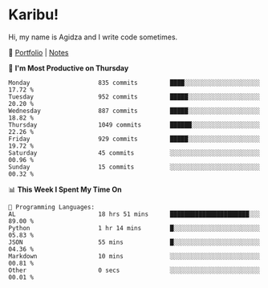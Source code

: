 # Karibu!
Hi, my name is Agidza and I write code sometimes.

🫧 [Portfolio](https://lynnagidza.github.io/) | [Notes](https://medium.com/me/stories/public)

<!--START_SECTION:waka-->
📅 **I'm Most Productive on Thursday** 

```text
Monday                   835 commits         ████░░░░░░░░░░░░░░░░░░░░░   17.72 % 
Tuesday                  952 commits         █████░░░░░░░░░░░░░░░░░░░░   20.20 % 
Wednesday                887 commits         █████░░░░░░░░░░░░░░░░░░░░   18.82 % 
Thursday                 1049 commits        ██████░░░░░░░░░░░░░░░░░░░   22.26 % 
Friday                   929 commits         █████░░░░░░░░░░░░░░░░░░░░   19.72 % 
Saturday                 45 commits          ░░░░░░░░░░░░░░░░░░░░░░░░░   00.96 % 
Sunday                   15 commits          ░░░░░░░░░░░░░░░░░░░░░░░░░   00.32 % 
```


📊 **This Week I Spent My Time On** 

```text
💬 Programming Languages: 
AL                       18 hrs 51 mins      ██████████████████████░░░   89.00 % 
Python                   1 hr 14 mins        █░░░░░░░░░░░░░░░░░░░░░░░░   05.83 % 
JSON                     55 mins             █░░░░░░░░░░░░░░░░░░░░░░░░   04.36 % 
Markdown                 10 mins             ░░░░░░░░░░░░░░░░░░░░░░░░░   00.81 % 
Other                    0 secs              ░░░░░░░░░░░░░░░░░░░░░░░░░   00.01 % 
```


<!--END_SECTION:waka-->
<!--#### 💟 **Digital Swag**
[![@agidza's Holopin board](https://holopin.me/agidza)](https://holopin.io/@agidza)
